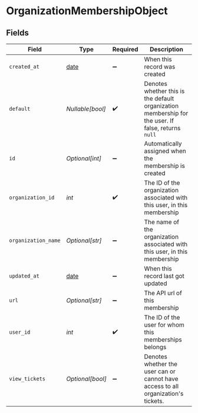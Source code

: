 # OrganizationMembershipObject


## Fields

| Field                                                                                              | Type                                                                                               | Required                                                                                           | Description                                                                                        |
| -------------------------------------------------------------------------------------------------- | -------------------------------------------------------------------------------------------------- | -------------------------------------------------------------------------------------------------- | -------------------------------------------------------------------------------------------------- |
| `created_at`                                                                                       | [date](https://docs.python.org/3/library/datetime.html#date-objects)                               | :heavy_minus_sign:                                                                                 | When this record was created                                                                       |
| `default`                                                                                          | *Nullable[bool]*                                                                                   | :heavy_check_mark:                                                                                 | Denotes whether this is the default organization membership for the user. If false, returns `null` |
| `id`                                                                                               | *Optional[int]*                                                                                    | :heavy_minus_sign:                                                                                 | Automatically assigned when the membership is created                                              |
| `organization_id`                                                                                  | *int*                                                                                              | :heavy_check_mark:                                                                                 | The ID of the organization associated with this user, in this membership                           |
| `organization_name`                                                                                | *Optional[str]*                                                                                    | :heavy_minus_sign:                                                                                 | The name of the organization associated with this user, in this membership                         |
| `updated_at`                                                                                       | [date](https://docs.python.org/3/library/datetime.html#date-objects)                               | :heavy_minus_sign:                                                                                 | When this record last got updated                                                                  |
| `url`                                                                                              | *Optional[str]*                                                                                    | :heavy_minus_sign:                                                                                 | The API url of this membership                                                                     |
| `user_id`                                                                                          | *int*                                                                                              | :heavy_check_mark:                                                                                 | The ID of the user for whom this memberships belongs                                               |
| `view_tickets`                                                                                     | *Optional[bool]*                                                                                   | :heavy_minus_sign:                                                                                 | Denotes whether the user can or cannot have access to all organization's tickets.                  |